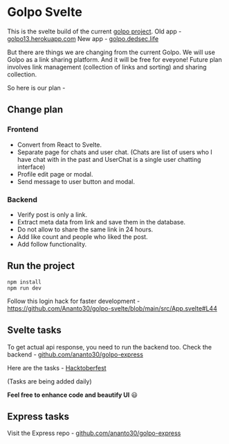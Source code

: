 # Golpo Svelte

This is the svelte build of the current [golpo project](https://github.com/Ananto30/golpo). Old app - [golpo13.herokuapp.com](http://golpo13.herokuapp.com/) New app - [golpo.dedsec.life](https://golpo.dedsec.life)

But there are things we are changing from the current Golpo. We will use Golpo as a link sharing platform. And it will be free for eveyone! Future plan involves link management (collection of links and sorting) and sharing collection.

So here is our plan -

## Change plan

### Frontend

*   Convert from React to Svelte.
*   Separate page for chats and user chat. (Chats are list of users who I have chat with in the past and UserChat is a single user chatting interface)
*   Profile edit page or modal.
*   Send message to user button and modal.

### Backend

*   Verify post is only a link.
*   Extract meta data from link and save them in the database.
*   Do not allow to share the same link in 24 hours.
*   Add like count and people who liked the post.
*   Add follow functionality.


## Run the project

```
npm install
npm run dev
```

Follow this login hack for faster development - https://github.com/Ananto30/golpo-svelte/blob/main/src/App.svelte#L44

## Svelte tasks

To get actual api response, you need to run the backend too. Check the backend - [github.com/ananto30/golpo-express](https://github.com/Ananto30/golpo-express)

Here are the tasks - [Hacktoberfest](https://github.com/Ananto30/golpo-svelte/issues?q=is%3Aissue+is%3Aopen+label%3AHacktoberfest)

(Tasks are being added daily)

**Feel free to enhance code and beautify UI** 😃

## Express tasks

Visit the Express repo - [github.com/ananto30/golpo-express](https://github.com/Ananto30/golpo-express)

